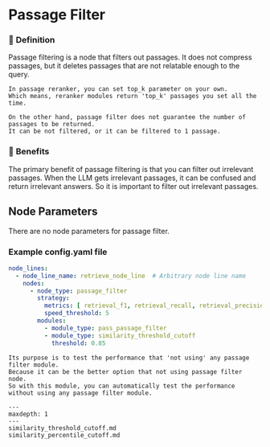 # Passage Filter

### 🔎 **Definition**

Passage filtering is a node that filters out passages.
It does not compress passages, but it deletes passages that are not relatable enough to the query.

```{admonition} What is difference between Passage Filter and Passage Reranker?
In passage reranker, you can set top_k parameter on your own.
Which means, reranker modules return 'top_k' passages you set all the time.

On the other hand, passage filter does not guarantee the number of passages to be returned.
It can be not filtered, or it can be filtered to 1 passage. 
```

### 🤸 **Benefits**

The primary benefit of passage filtering is that you can filter out irrelevant passages.
When the LLM gets irrelevant passages, it can be confused and return irrelevant answers.
So it is important to filter out irrelevant passages.

## **Node Parameters**

There are no node parameters for passage filter.

### Example config.yaml file

```yaml
node_lines:
  - node_line_name: retrieve_node_line  # Arbitrary node line name
    nodes:
      - node_type: passage_filter
        strategy:
          metrics: [ retrieval_f1, retrieval_recall, retrieval_precision ]
          speed_threshold: 5
        modules:
          - module_type: pass_passage_filter
          - module_type: similarity_threshold_cutoff
            threshold: 0.85
```

```{admonition} What is pass_passage_filter?
Its purpose is to test the performance that 'not using' any passage filter module.
Because it can be the better option that not using passage filter node.
So with this module, you can automatically test the performance without using any passage filter module.
```

```{toctree}
---
maxdepth: 1
---
similarity_threshold_cutoff.md
similarity_percentile_cutoff.md
```
